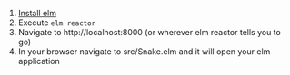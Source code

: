 1. [Install elm](https://guide.elm-lang.org/get_started.html)
2. Execute `elm reactor`
3. Navigate to http://localhost:8000 (or wherever elm reactor tells you to go)
4. In your browser navigate to src/Snake.elm and it will open your elm application
